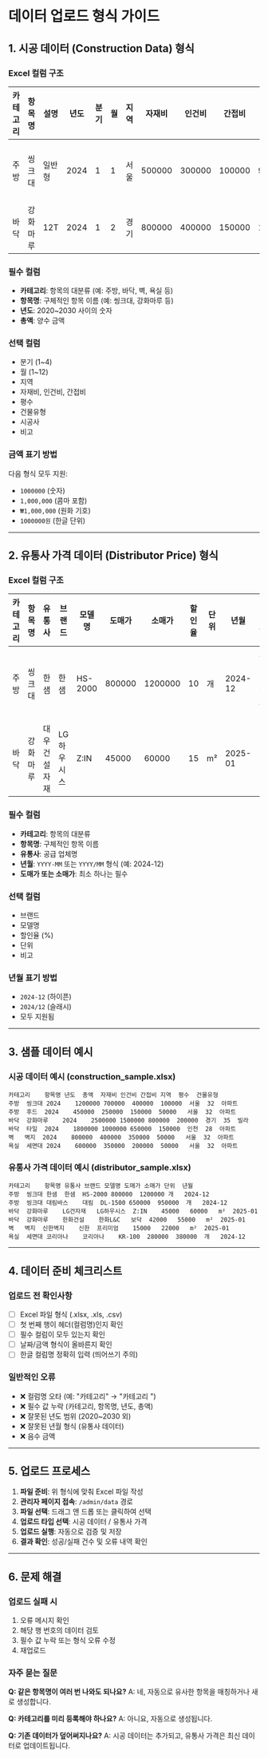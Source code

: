 # 데이터 업로드 형식 가이드

## 1. 시공 데이터 (Construction Data) 형식

### Excel 컬럼 구조

| 카테고리 | 항목명 | 설명 | 년도 | 분기 | 월 | 지역 | 자재비 | 인건비 | 간접비 | 총액 | 평수 | 건물유형 | 시공사 | 비고 |
|---------|--------|------|------|------|-----|------|--------|--------|--------|------|------|----------|--------|------|
| 주방 | 씽크대 | 일반형 | 2024 | 1 | 1 | 서울 | 500000 | 300000 | 100000 | 900000 | 30 | 아파트 | ABC건설 | 최고급 자재 |
| 바닥 | 강화마루 | 12T | 2024 | 1 | 2 | 경기 | 800000 | 400000 | 150000 | 1350000 | 35 | 아파트 | | |

### 필수 컬럼
- **카테고리**: 항목의 대분류 (예: 주방, 바닥, 벽, 욕실 등)
- **항목명**: 구체적인 항목 이름 (예: 씽크대, 강화마루 등)
- **년도**: 2020~2030 사이의 숫자
- **총액**: 양수 금액

### 선택 컬럼
- 분기 (1~4)
- 월 (1~12)
- 지역
- 자재비, 인건비, 간접비
- 평수
- 건물유형
- 시공사
- 비고

### 금액 표기 방법
다음 형식 모두 지원:
- `1000000` (숫자)
- `1,000,000` (콤마 포함)
- `₩1,000,000` (원화 기호)
- `1000000원` (한글 단위)

---

## 2. 유통사 가격 데이터 (Distributor Price) 형식

### Excel 컬럼 구조

| 카테고리 | 항목명 | 유통사 | 브랜드 | 모델명 | 도매가 | 소매가 | 할인율 | 단위 | 년월 | 비고 |
|---------|--------|--------|--------|--------|--------|--------|--------|------|------|------|
| 주방 | 씽크대 | 한샘 | 한샘 | HS-2000 | 800000 | 1200000 | 10 | 개 | 2024-12 | 프리미엄 모델 |
| 바닥 | 강화마루 | 대우건설자재 | LG하우시스 | Z:IN | 45000 | 60000 | 15 | m² | 2025-01 | |

### 필수 컬럼
- **카테고리**: 항목의 대분류
- **항목명**: 구체적인 항목 이름
- **유통사**: 공급 업체명
- **년월**: `YYYY-MM` 또는 `YYYY/MM` 형식 (예: 2024-12)
- **도매가 또는 소매가**: 최소 하나는 필수

### 선택 컬럼
- 브랜드
- 모델명
- 할인율 (%)
- 단위
- 비고

### 년월 표기 방법
- `2024-12` (하이픈)
- `2024/12` (슬래시)
- 모두 지원됨

---

## 3. 샘플 데이터 예시

### 시공 데이터 예시 (construction_sample.xlsx)

```
카테고리	항목명	년도	총액	자재비	인건비	간접비	지역	평수	건물유형
주방	씽크대	2024	1200000	700000	400000	100000	서울	32	아파트
주방	후드	2024	450000	250000	150000	50000	서울	32	아파트
바닥	강화마루	2024	2500000	1500000	800000	200000	경기	35	빌라
바닥	타일	2024	1800000	1000000	650000	150000	인천	28	아파트
벽	벽지	2024	800000	400000	350000	50000	서울	32	아파트
욕실	세면대	2024	600000	350000	200000	50000	서울	32	아파트
```

### 유통사 가격 데이터 예시 (distributor_sample.xlsx)

```
카테고리	항목명	유통사	브랜드	모델명	도매가	소매가	단위	년월
주방	씽크대	한샘	한샘	HS-2000	800000	1200000	개	2024-12
주방	씽크대	대림바스	대림	DL-1500	650000	950000	개	2024-12
바닥	강화마루	LG건자재	LG하우시스	Z:IN	45000	60000	m²	2025-01
바닥	강화마루	한화건설	한화L&C	보닥	42000	55000	m²	2025-01
벽	벽지	신한벽지	신한	프리미엄	15000	22000	m²	2025-01
욕실	세면대	코리아나	코리아나	KR-100	280000	380000	개	2024-12
```

---

## 4. 데이터 준비 체크리스트

### 업로드 전 확인사항
- [ ] Excel 파일 형식 (.xlsx, .xls, .csv)
- [ ] 첫 번째 행이 헤더(컬럼명)인지 확인
- [ ] 필수 컬럼이 모두 있는지 확인
- [ ] 날짜/금액 형식이 올바른지 확인
- [ ] 한글 컬럼명 정확히 입력 (띄어쓰기 주의)

### 일반적인 오류
- ❌ 컬럼명 오타 (예: "카테고리" → "카테고리 ")
- ❌ 필수 값 누락 (카테고리, 항목명, 년도, 총액)
- ❌ 잘못된 년도 범위 (2020~2030 외)
- ❌ 잘못된 년월 형식 (유통사 데이터)
- ❌ 음수 금액

---

## 5. 업로드 프로세스

1. **파일 준비**: 위 형식에 맞춰 Excel 파일 작성
2. **관리자 페이지 접속**: `/admin/data` 경로
3. **파일 선택**: 드래그 앤 드롭 또는 클릭하여 선택
4. **업로드 타입 선택**: 시공 데이터 / 유통사 가격
5. **업로드 실행**: 자동으로 검증 및 저장
6. **결과 확인**: 성공/실패 건수 및 오류 내역 확인

---

## 6. 문제 해결

### 업로드 실패 시
1. 오류 메시지 확인
2. 해당 행 번호의 데이터 검토
3. 필수 값 누락 또는 형식 오류 수정
4. 재업로드

### 자주 묻는 질문
**Q: 같은 항목명이 여러 번 나와도 되나요?**
A: 네, 자동으로 유사한 항목을 매칭하거나 새로 생성합니다.

**Q: 카테고리를 미리 등록해야 하나요?**
A: 아니요, 자동으로 생성됩니다.

**Q: 기존 데이터가 덮어써지나요?**
A: 시공 데이터는 추가되고, 유통사 가격은 최신 데이터로 업데이트됩니다.
